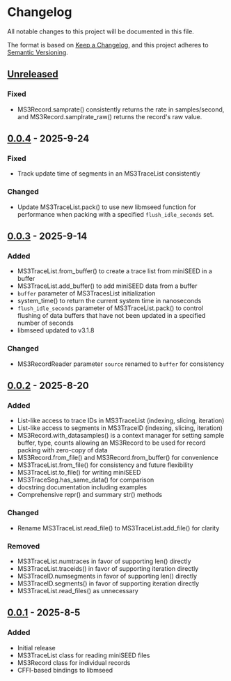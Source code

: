 # Changelog

All notable changes to this project will be documented in this file.

The format is based on [Keep a Changelog](https://keepachangelog.com/en/1.1.0/),
and this project adheres to [Semantic Versioning](https://semver.org/spec/v2.0.0.html).

## [Unreleased]
### Fixed
- MS3Record.samprate() consistently returns the rate in samples/second,
  and MS3Record.samplrate_raw() returns the record's raw value.


## [0.0.4] - 2025-9-24
### Fixed
- Track update time of segments in an MS3TraceList consistently

### Changed
- Update MS3TraceList.pack() to use new libmseed function for performance
  when packing with a specified `flush_idle_seconds` set.

## [0.0.3] - 2025-9-14
### Added
- MS3TraceList.from_buffer() to create a trace list from miniSEED in a buffer
- MS3TraceList.add_buffer() to add miniSEED data from a buffer
- `buffer` parameter of MS3TracesList initialization
- system_time() to return the current system time in nanoseconds
- `flush_idle_seconds` parameter of MS3TraceList.pack() to control flushing
  of data buffers that have not been updated in a specified number of seconds
- libmseed updated to v3.1.8

### Changed
- MS3RecordReader parameter `source` renamed to `buffer` for consistency

## [0.0.2] - 2025-8-20
### Added
- List-like access to trace IDs in MS3TraceList (indexing, slicing, iteration)
- List-like access to segments in MS3TraceID (indexing, slicing, iteration)
- MS3Record.with_datasamples() is a context manager for setting sample buffer, type, counts
  allowing an MS3Record to be used for record packing with zero-copy of data
- MS3Record.from_file() and MS3Record.from_buffer() for convenience
- MS3TraceList.from_file() for consistency and future flexibility
- MS3TraceList.to_file() for writing miniSEED
- MS3TraceSeg.has_same_data() for comparison
- docstring documentation including examples
- Comprehensive repr() and summary str() methods

### Changed
- Rename MS3TraceList.read_file() to MS3TraceList.add_file() for clarity

### Removed
- MS3TraceList.numtraces in favor of supporting len() directly
- MS3TraceList.traceids() in favor of supporting iteration directly
- MS3TraceID.numsegments in favor of supporting len() directly
- MS3TraceID.segments() in favor of supporting iteration directly
- MS3TraceList.read_files() as unnecessary

## [0.0.1] - 2025-8-5
### Added
- Initial release
- MS3TraceList class for reading miniSEED files
- MS3Record class for individual records
- CFFI-based bindings to libmseed

[Unreleased]: https://github.com/EarthScope/pymseed/compare/v0.0.4...HEAD
[0.0.4]: https://github.com/EarthScope/pymseed/releases/tag/v0.0.4
[0.0.3]: https://github.com/EarthScope/pymseed/releases/tag/v0.0.3
[0.0.2]: https://github.com/EarthScope/pymseed/releases/tag/v0.0.2
[0.0.1]: https://github.com/EarthScope/pymseed/releases/tag/v0.0.1
